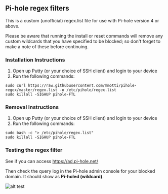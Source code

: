 ## Pi-hole regex filters
This is a custom (unofficial) regex.list file for use with Pi-hole version 4 or above.

Please be aware that running the install or reset commands will remove any custom wildcards that you have specified to be blocked; so don't forget to make a note of these before continuing.

### Installation Instructions
1. Open up Putty (or your choice of SSH client) and login to your device
2. Run the following commands:
```
sudo curl https://raw.githubusercontent.com/mmotti/pihole-regex/master/regex.list -o /etc/pihole/regex.list
sudo killall -SIGHUP pihole-FTL
```

### Removal Instructions
1. Open up Putty (or your choice of SSH client) and login to your device
2. Run the following commands:
```
sudo bash -c "> /etc/pihole/regex.list"
sudo killall -SIGHUP pihole-FTL
```

### Testing the regex filter
See if you can access https://ad.pi-hole.net/

Then check the query log in the Pi-hole admin console for your blocked domain. It should show as **Pi-holed (wildcard)**.

![alt test](https://image.ibb.co/j5kWTz/Blocked.png)
